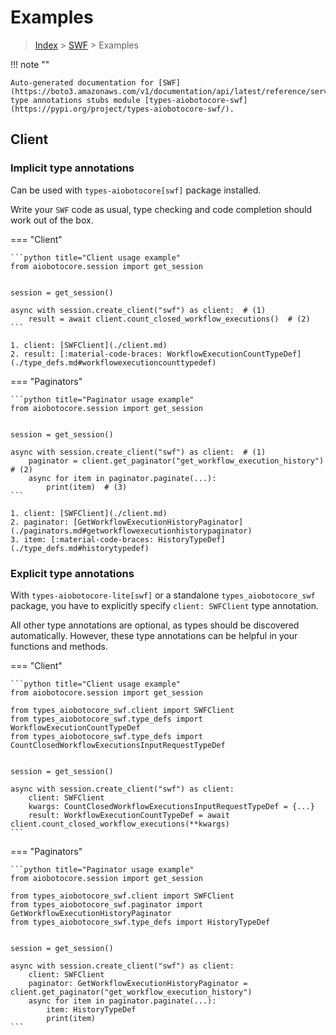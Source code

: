 # Examples

> [Index](../README.md) > [SWF](./README.md) > Examples

!!! note ""

    Auto-generated documentation for [SWF](https://boto3.amazonaws.com/v1/documentation/api/latest/reference/services/swf.html#SWF)
    type annotations stubs module [types-aiobotocore-swf](https://pypi.org/project/types-aiobotocore-swf/).

## Client

### Implicit type annotations

Can be used with `types-aiobotocore[swf]` package installed.

Write your `SWF` code as usual,
type checking and code completion should work out of the box.



=== "Client"

    ```python title="Client usage example"
    from aiobotocore.session import get_session


    session = get_session()

    async with session.create_client("swf") as client:  # (1)
        result = await client.count_closed_workflow_executions()  # (2)
    ```

    1. client: [SWFClient](./client.md)
    2. result: [:material-code-braces: WorkflowExecutionCountTypeDef](./type_defs.md#workflowexecutioncounttypedef) 



=== "Paginators"

    ```python title="Paginator usage example"
    from aiobotocore.session import get_session


    session = get_session()

    async with session.create_client("swf") as client:  # (1)
        paginator = client.get_paginator("get_workflow_execution_history")  # (2)
        async for item in paginator.paginate(...):
            print(item)  # (3)
    ```

    1. client: [SWFClient](./client.md)
    2. paginator: [GetWorkflowExecutionHistoryPaginator](./paginators.md#getworkflowexecutionhistorypaginator)
    3. item: [:material-code-braces: HistoryTypeDef](./type_defs.md#historytypedef) 




### Explicit type annotations

With `types-aiobotocore-lite[swf]`
or a standalone `types_aiobotocore_swf` package, you have to explicitly specify
`client: SWFClient` type annotation.

All other type annotations are optional, as types should be discovered automatically.
However, these type annotations can be helpful in your functions and methods.


=== "Client"

    ```python title="Client usage example"
    from aiobotocore.session import get_session

    from types_aiobotocore_swf.client import SWFClient
    from types_aiobotocore_swf.type_defs import WorkflowExecutionCountTypeDef
    from types_aiobotocore_swf.type_defs import CountClosedWorkflowExecutionsInputRequestTypeDef


    session = get_session()

    async with session.create_client("swf") as client:
        client: SWFClient
        kwargs: CountClosedWorkflowExecutionsInputRequestTypeDef = {...}
        result: WorkflowExecutionCountTypeDef = await client.count_closed_workflow_executions(**kwargs)
    ```



=== "Paginators"

    ```python title="Paginator usage example"
    from aiobotocore.session import get_session

    from types_aiobotocore_swf.client import SWFClient
    from types_aiobotocore_swf.paginator import GetWorkflowExecutionHistoryPaginator
    from types_aiobotocore_swf.type_defs import HistoryTypeDef


    session = get_session()

    async with session.create_client("swf") as client:
        client: SWFClient
        paginator: GetWorkflowExecutionHistoryPaginator = client.get_paginator("get_workflow_execution_history")
        async for item in paginator.paginate(...):
            item: HistoryTypeDef
            print(item)
    ```


